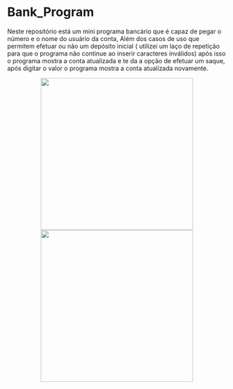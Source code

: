 # Bank_Program

<p> Neste repositório está um mini programa bancário que é capaz de pegar o número e o nome do usuário da conta, Além dos casos de uso que permitem efetuar ou não um depósito inicial ( utilizei um laço de repetição para que o programa não continue ao inserir caracteres inválidos) após isso o programa mostra a conta atualizada e te da a opção de efetuar um saque, após digitar o valor o programa mostra a conta atualizada novamente. </p>

<p align="center">
  <a href="https://imgur.com/a/MDTFxLJ"><img src="https://imgur.com/a/MDTFxLJ" width="350" /></a>
  <a href="https://imgur.com/5eodjdp"><img src="https://imgur.com/5eodjdp" width="350" /></a>
</p>

